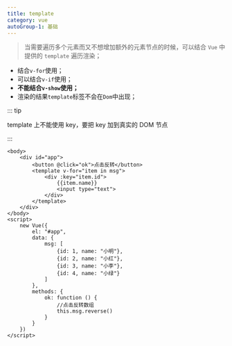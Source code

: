 ```yaml
---
title: template
category: vue
autoGroup-1: 基础
---
```


> 当需要遍历多个元素而又不想增加额外的元素节点的时候，可以结合 `Vue` 中提供的 `template` 遍历渲染；

- 结合`v-for`使用；
- 可以结合`v-if`使用；
- **不能结合`v-show`使用；**
- 渲染的结果``template``标签不会在`Dom`中出现；

::: tip

template 上不能使用 key，要把 key 加到真实的 DOM 节点

:::

```vue
<body>   
    <div id="app">    
        <button @click="ok">点击反转</button>    
        <template v-for="item in msg">      
			<div :key="item.id">        
    			{{item.name}}        
    			<input type="text">      
            </div>    
        </template>  
    </div>
</body>
<script>  
    new Vue({    
        el: "#app",    
        data: {      
            msg: [        
                {id: 1, name: "小明"},        
                {id: 2, name: "小红"},        
                {id: 3, name: "小李"},        
                {id: 4, name: "小绿"}      
            ]    
        },
        methods: {      
            ok: function () {        
                //点击反转数组        
                this.msg.reverse()      
            }    
        }  
    })
</script>
```


